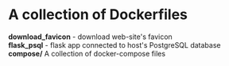 # A collection of Dockerfiles

**download_favicon** - download web-site's favicon<br />
**flask_psql** - flask app connected to host's PostgreSQL database<br />
**compose/** A collection of docker-compose files<br />

